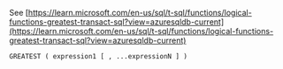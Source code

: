 See [https://learn.microsoft.com/en-us/sql/t-sql/functions/logical-functions-greatest-transact-sql?view=azuresqldb-current](https://learn.microsoft.com/en-us/sql/t-sql/functions/logical-functions-greatest-transact-sql?view=azuresqldb-current)
```
GREATEST ( expression1 [ , ...expressionN ] )
```
